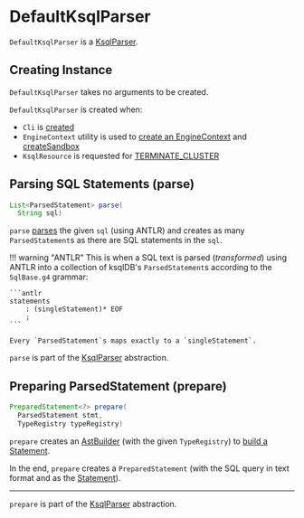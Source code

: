 # DefaultKsqlParser

`DefaultKsqlParser` is a [KsqlParser](KsqlParser.md).

## Creating Instance

`DefaultKsqlParser` takes no arguments to be created.

`DefaultKsqlParser` is created when:

* `Cli` is [created](../cli/Cli.md#KSQL_PARSER)
* `EngineContext` utility is used to [create an EngineContext](../EngineContext.md#create) and [createSandbox](../EngineContext.md#createSandbox)
* `KsqlResource` is requested for [TERMINATE_CLUSTER](../rest/KsqlResource.md#TERMINATE_CLUSTER)

## <span id="parse"> Parsing SQL Statements (parse)

```java
List<ParsedStatement> parse(
  String sql)
```

`parse` [parses](#getParseTree) the given `sql` (using ANTLR) and creates as many `ParsedStatement`s as there are SQL statements in the `sql`.

!!! warning "ANTLR"
    This is when a SQL text is parsed (_transformed_) using ANTLR into a collection of ksqlDB's `ParsedStatement`s according to the `SqlBase.g4` grammar:

    ```antlr
    statements
        : (singleStatement)* EOF
        ;
    ```

    Every `ParsedStatement`s maps exactly to a `singleStatement`.

`parse` is part of the [KsqlParser](KsqlParser.md#parse) abstraction.

## <span id="prepare"> Preparing ParsedStatement (prepare)

```java
PreparedStatement<?> prepare(
  ParsedStatement stmt,
  TypeRegistry typeRegistry)
```

`prepare` creates an [AstBuilder](AstBuilder.md) (with the given `TypeRegistry`) to [build a Statement](AstBuilder.md#buildStatement).

In the end, `prepare` creates a `PreparedStatement` (with the SQL query in text format and as the [Statement](Statement.md)).

---

`prepare` is part of the [KsqlParser](KsqlParser.md#prepare) abstraction.
